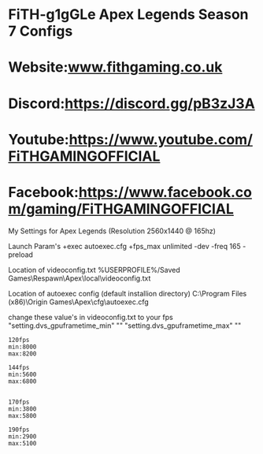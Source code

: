 # FiTH-g1gGLe Apex Legends Season 7 Configs
# Website:www.fithgaming.co.uk
# Discord:https://discord.gg/pB3zJ3A
# Youtube:https://www.youtube.com/FiTHGAMINGOFFICIAL
# Facebook:https://www.facebook.com/gaming/FiTHGAMINGOFFICIAL

My Settings for Apex Legends (Resolution 2560x1440 @ 165hz)

Launch Param's
+exec autoexec.cfg +fps_max unlimited -dev -freq 165 -preload

Location of videoconfig.txt
%USERPROFILE%/Saved Games\Respawn\Apex\local\videoconfig.txt

Location of autoexec config (default installion directory)
C:\Program Files (x86)\Origin Games\Apex\cfg\autoexec.cfg

change these value's in videoconfig.txt to your fps 
	"setting.dvs_gpuframetime_min"		""
	"setting.dvs_gpuframetime_max"		""
  
  	120fps
	min:8000
	max:8200
	
	144fps
	min:5600
	max:6800
	
	
	170fps
	min:3800
	max:5800
	
	190fps
	min:2900
	max:5100
